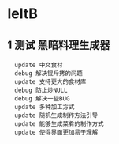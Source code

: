 # leItB
## 1 测试 黑暗料理生成器
      update 中文食材
      debug 解决锟斤拷的问题
      update 支持更大的食材库
      debug 防止炒NULL
      debug 解决一些BUG
      update 多种加工方式
      update 随机生成制作方法引导
      update 能够生成菜肴的制作方式
      update 使得界面更加易于理解
